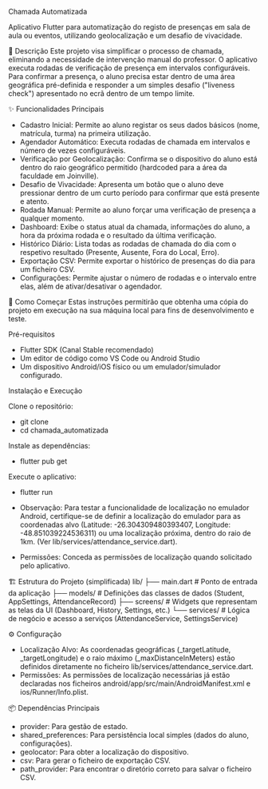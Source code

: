 Chamada Automatizada

Aplicativo Flutter para automatização do registo de presenças em sala de aula ou eventos, utilizando geolocalização e um desafio de vivacidade.

📝 Descrição
Este projeto visa simplificar o processo de chamada, eliminando a necessidade de intervenção manual do professor. O aplicativo executa rodadas de verificação de presença em intervalos configuráveis. Para confirmar a presença, o aluno precisa estar dentro de uma área geográfica pré-definida e responder a um simples desafio ("liveness check") apresentado no ecrã dentro de um tempo limite.

✨ Funcionalidades Principais
- Cadastro Inicial: Permite ao aluno registar os seus dados básicos (nome, matrícula, turma) na primeira utilização.
- Agendador Automático: Executa rodadas de chamada em intervalos e número de vezes configuráveis.
- Verificação por Geolocalização: Confirma se o dispositivo do aluno está dentro do raio geográfico permitido (hardcoded para a área da faculdade em Joinville).
- Desafio de Vivacidade: Apresenta um botão que o aluno deve pressionar dentro de um curto período para confirmar que está presente e atento.
- Rodada Manual: Permite ao aluno forçar uma verificação de presença a qualquer momento.
- Dashboard: Exibe o status atual da chamada, informações do aluno, a hora da próxima rodada e o resultado da última verificação.
- Histórico Diário: Lista todas as rodadas de chamada do dia com o respetivo resultado (Presente, Ausente, Fora do Local, Erro).
- Exportação CSV: Permite exportar o histórico de presenças do dia para um ficheiro CSV.
- Configurações: Permite ajustar o número de rodadas e o intervalo entre elas, além de ativar/desativar o agendador.

🚀 Como Começar
Estas instruções permitirão que obtenha uma cópia do projeto em execução na sua máquina local para fins de desenvolvimento e teste.

Pré-requisitos
- Flutter SDK (Canal Stable recomendado)
- Um editor de código como VS Code ou Android Studio
- Um dispositivo Android/iOS físico ou um emulador/simulador configurado.

Instalação e Execução

Clone o repositório:
- git clone <url-do-seu-repositorio>
- cd chamada_automatizada

Instale as dependências:
- flutter pub get

Execute o aplicativo:
- flutter run

- Observação: Para testar a funcionalidade de localização no emulador Android, certifique-se de definir a localização do emulador para as coordenadas alvo (Latitude: -26.304309480393407, Longitude: -48.851039224536311) ou uma localização próxima, dentro do raio de 1km. (Ver lib/services/attendance_service.dart).
- Permissões: Conceda as permissões de localização quando solicitado pelo aplicativo.

🏗️ Estrutura do Projeto (simplificada)
lib/
├── main.dart             # Ponto de entrada da aplicação
├── models/               # Definições das classes de dados (Student, AppSettings, AttendanceRecord)
├── screens/              # Widgets que representam as telas da UI (Dashboard, History, Settings, etc.)
└── services/             # Lógica de negócio e acesso a serviços (AttendanceService, SettingsService)


⚙️ Configuração
- Localização Alvo: As coordenadas geográficas (_targetLatitude, _targetLongitude) e o raio máximo (_maxDistanceInMeters) estão definidos diretamente no ficheiro lib/services/attendance_service.dart.
- Permissões: As permissões de localização necessárias já estão declaradas nos ficheiros android/app/src/main/AndroidManifest.xml e ios/Runner/Info.plist.

📦 Dependências Principais
- provider: Para gestão de estado.
- shared_preferences: Para persistência local simples (dados do aluno, configurações).
- geolocator: Para obter a localização do dispositivo.
- csv: Para gerar o ficheiro de exportação CSV.
- path_provider: Para encontrar o diretório correto para salvar o ficheiro CSV.